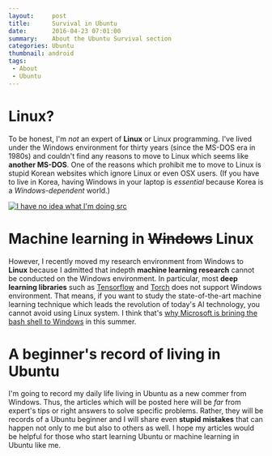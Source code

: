 ```yaml
---
layout:     post
title:      Survival in Ubuntu
date:       2016-04-23 07:01:00
summary:    About the Ubuntu Survival section
categories: Ubuntu
thumbnail: android
tags:
 - About
 - Ubuntu
---
```


# Linux?

To be honest, I'm *not* an expert of **Linux** or Linux programming. I've lived under the Windows environment for thirty years (since the MS-DOS era in 1980s) and couldn't find any reasons to move to Linux which seems like **another MS-DOS**. One of the reasons which prohibit me to move to Linux is stupid Korean websites which ignore Linux or even OSX users. (If you have to live in Korea, having Windows in your laptop is *essential* because Korea is a *Windows-dependent* world.)

[![I have no idea what I'm doing  src][Img_Dog1]][Img_Dog2]

# Machine learning in ~~Windows~~ Linux

However, I recently moved my research environment from Windows to **Linux** because I admitted that indepth **machine learning research** cannot be conducted on the Windows environment. In particular, most **deep learning libraries** such as [Tensorflow][TF] and [Torch] does not support Windows environment. That means, if you want to study the state-of-the-art machine learning technique which leads the revolution of today's AI technology, you cannot avoid using Linux system. I think that's [why Microsoft is brining the bash shell to Windows][MS] in this summer.

# A beginner's record of living in Ubuntu

I'm going to record my daily life living in Ubuntu as a new commer from Windows. Thus, the articles which will be posted here will be *far* from expert's tips or right answers to solve specific problems. Rather, they will be records of a Ubuntu beginner and I will share even **stupid mistakes** that can happen not only to me but also to others as well. I hope my articles would be helpful for those who start learning Ubuntu or machine learning in Ubuntu like me.

  [Img_Dog1]: {{site.imgurl}}/NoIdeaDog.jpg
  [Img_Dog2]: http://memesvault.com/i-have-no-idea-what-im-doing-dog/
  [TF]: https://www.tensorflow.org/
  [Torch]: http://torch.ch/
  [MS]: http://techcrunch.com/2016/03/30/be-very-afraid-hell-has-frozen-over-bash-is-coming-to-windows-10/
